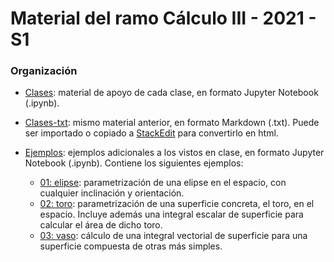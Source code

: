 # Material del ramo Cálculo III - 2021 - S1

### Organización

- [Clases](https://github.com/javutreras/2021-S1-C3/tree/main/Clases): material de apoyo de cada clase, en formato Jupyter Notebook (.ipynb).

- [Clases-txt](https://github.com/javutreras/2021-S1-C3/tree/main/Clases-txt): mismo material anterior, en formato Markdown (.txt). Puede ser importado o copiado a [StackEdit](https://stackedit.io/app) para convertirlo en html.

- [Ejemplos](https://github.com/javutreras/2021-S1-C3/tree/main/Ejemplos): ejemplos adicionales a los vistos en clase, en formato Jupyter Notebook (.ipynb). Contiene los siguientes ejemplos:
  - [01: elipse](https://github.com/javutreras/2021-S1-C3/blob/main/Ejemplos/Ejemplo01-elipse.ipynb): parametrización de una elipse en el espacio, con cualquier inclinación y orientación.
  - [02: toro](https://github.com/javutreras/2021-S1-C3/blob/main/Ejemplos/Ejemplo02-toro.ipynb): parametrización de una superficie concreta, el toro, en el espacio. Incluye además una integral escalar de superficie para calcular el área de dicho toro.
  - [03: vaso](https://github.com/javutreras/2021-S1-C3/blob/main/Ejemplos/Ejemplo03-vaso.ipynb): cálculo de una integral vectorial de superficie para una superficie compuesta de otras más simples.
